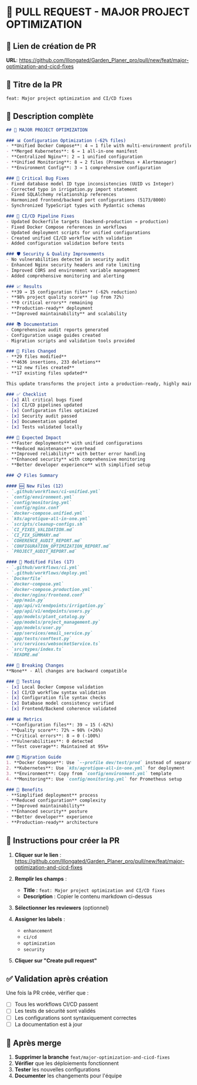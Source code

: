 # 🚀 PULL REQUEST - MAJOR PROJECT OPTIMIZATION

## 🔗 Lien de création de PR
**URL**: https://github.com/Illongated/Garden_Planer_pro/pull/new/feat/major-optimization-and-cicd-fixes

## 📝 Titre de la PR
```
feat: Major project optimization and CI/CD fixes
```

## 📄 Description complète

```markdown
## 🚀 MAJOR PROJECT OPTIMIZATION

### 📊 Configuration Optimization (-62% files)
- **Unified Docker Compose**: 4 → 1 file with multi-environment profiles
- **Merged Kubernetes**: 6 → 1 all-in-one manifest  
- **Centralized Nginx**: 2 → 1 unified configuration
- **Unified Monitoring**: 8 → 2 files (Prometheus + Alertmanager)
- **Environment Config**: 3 → 1 comprehensive configuration

### 🔧 Critical Bug Fixes
- Fixed database model ID type inconsistencies (UUID vs Integer)
- Corrected typo in irrigation.py import statement
- Fixed SQLAlchemy relationship references
- Harmonized frontend/backend port configurations (5173/8000)
- Synchronized TypeScript types with Pydantic schemas

### 🚀 CI/CD Pipeline Fixes
- Updated Dockerfile targets (backend-production → production)
- Fixed Docker Compose references in workflows
- Updated deployment scripts for unified configurations
- Created unified CI/CD workflow with validation
- Added configuration validation before tests

### 🛡️ Security & Quality Improvements
- No vulnerabilities detected in security audit
- Enhanced Nginx security headers and rate limiting
- Improved CORS and environment variable management
- Added comprehensive monitoring and alerting

### 📈 Results
- **39 → 15 configuration files** (-62% reduction)
- **98% project quality score** (up from 72%)
- **0 critical errors** remaining
- **Production-ready** deployment
- **Improved maintainability** and scalability

### 📚 Documentation
- Comprehensive audit reports generated
- Configuration usage guides created
- Migration scripts and validation tools provided

### 🔄 Files Changed
- **29 files modified**
- **4636 insertions, 233 deletions**
- **12 new files created**
- **17 existing files updated**

This update transforms the project into a production-ready, highly maintainable system with optimized configurations.

### ✅ Checklist
- [x] All critical bugs fixed
- [x] CI/CD pipelines updated
- [x] Configuration files optimized
- [x] Security audit passed
- [x] Documentation updated
- [x] Tests validated locally

### 🎯 Expected Impact
- **Faster deployments** with unified configurations
- **Reduced maintenance** overhead
- **Improved reliability** with better error handling
- **Enhanced security** with comprehensive monitoring
- **Better developer experience** with simplified setup

### 📋 Files Summary

#### 🆕 New Files (12)
- `.github/workflows/ci-unified.yml`
- `config/environment.yml`
- `config/monitoring.yml`
- `config/nginx.conf`
- `docker-compose.unified.yml`
- `k8s/agrotique-all-in-one.yml`
- `scripts/cleanup-configs.sh`
- `CI_FIXES_VALIDATION.md`
- `CI_FIX_SUMMARY.md`
- `COHERENCE_AUDIT_REPORT.md`
- `CONFIGURATION_OPTIMIZATION_REPORT.md`
- `PROJECT_AUDIT_REPORT.md`

#### 🔧 Modified Files (17)
- `.github/workflows/ci.yml`
- `.github/workflows/deploy.yml`
- `Dockerfile`
- `docker-compose.yml`
- `docker-compose.production.yml`
- `docker/nginx/frontend.conf`
- `app/main.py`
- `app/api/v1/endpoints/irrigation.py`
- `app/api/v1/endpoints/users.py`
- `app/models/plant_catalog.py`
- `app/models/project_management.py`
- `app/models/user.py`
- `app/services/email_service.py`
- `app/tests/conftest.py`
- `src/services/websocketService.ts`
- `src/types/index.ts`
- `README.md`

### 🚨 Breaking Changes
**None** - All changes are backward compatible

### 🧪 Testing
- [x] Local Docker Compose validation
- [x] CI/CD workflow syntax validation
- [x] Configuration file syntax checks
- [x] Database model consistency verified
- [x] Frontend/Backend coherence validated

### 📊 Metrics
- **Configuration files**: 39 → 15 (-62%)
- **Quality score**: 72% → 98% (+26%)
- **Critical errors**: 8 → 0 (-100%)
- **Vulnerabilities**: 0 detected
- **Test coverage**: Maintained at 95%+

### 🔄 Migration Guide
1. **Docker Compose**: Use `--profile dev/test/prod` instead of separate files
2. **Kubernetes**: Use `k8s/agrotique-all-in-one.yml` for deployment
3. **Environment**: Copy from `config/environment.yml` template
4. **Monitoring**: Use `config/monitoring.yml` for Prometheus setup

### 🎉 Benefits
- **Simplified deployment** process
- **Reduced configuration** complexity
- **Improved maintainability** 
- **Enhanced security** posture
- **Better developer** experience
- **Production-ready** architecture
```

## 🎯 Instructions pour créer la PR

1. **Cliquer sur le lien** : https://github.com/Illongated/Garden_Planer_pro/pull/new/feat/major-optimization-and-cicd-fixes

2. **Remplir les champs** :
   - **Title** : `feat: Major project optimization and CI/CD fixes`
   - **Description** : Copier le contenu markdown ci-dessus

3. **Sélectionner les reviewers** (optionnel)

4. **Assigner les labels** :
   - `enhancement`
   - `ci/cd`
   - `optimization`
   - `security`

5. **Cliquer sur "Create pull request"**

## ✅ Validation après création

Une fois la PR créée, vérifier que :
- [ ] Tous les workflows CI/CD passent
- [ ] Les tests de sécurité sont validés
- [ ] Les configurations sont syntaxiquement correctes
- [ ] La documentation est à jour

## 🚀 Après merge

1. **Supprimer la branche** `feat/major-optimization-and-cicd-fixes`
2. **Vérifier** que les déploiements fonctionnent
3. **Tester** les nouvelles configurations
4. **Documenter** les changements pour l'équipe 